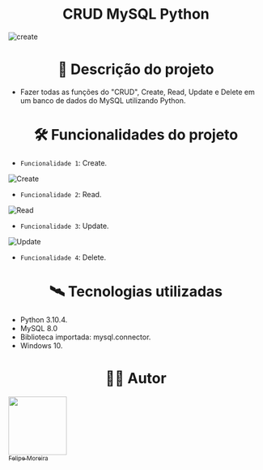 # <h1 align="center">CRUD MySQL Python</h1>

![create](https://user-images.githubusercontent.com/104744113/173662387-057a133a-0aaa-4f97-9f3f-327b922094f5.gif)

# <h1 align="center"> 🧾 Descrição do projeto</h1>

- Fazer todas as funções do "CRUD", Create, Read, Update e Delete em um banco de dados do MySQL utilizando Python.

# <h1 align="center"> 🛠 Funcionalidades do projeto</h1>

- `Funcionalidade 1`: Create.

![Create](https://user-images.githubusercontent.com/104744113/173686227-469b4cc3-5049-4725-8e02-23f1fb22b7a4.gif)

- `Funcionalidade 2`: Read.

![Read](https://user-images.githubusercontent.com/104744113/173688730-a1a61af9-6633-465a-9e79-19c4d4eef3ac.gif)

- `Funcionalidade 3`: Update.

![Update](https://user-images.githubusercontent.com/104744113/173693777-e4b9a2b9-ee6b-4945-9bd3-9e1c0831a1b0.gif)

- `Funcionalidade 4`: Delete.



# <h1 align="center">🛰️ Tecnologias utilizadas</h1>
- Python 3.10.4.
- MySQL 8.0
- Biblioteca importada: mysql.connector.
- Windows 10.

# <h1 align="center">👨‍💻 Autor</h1>

 [<img src="https://avatars.githubusercontent.com/u/104744113?v=4" width=115><br><sub>Felipe Moreira</sub>](https://github.com/FelipeM0reira) 
